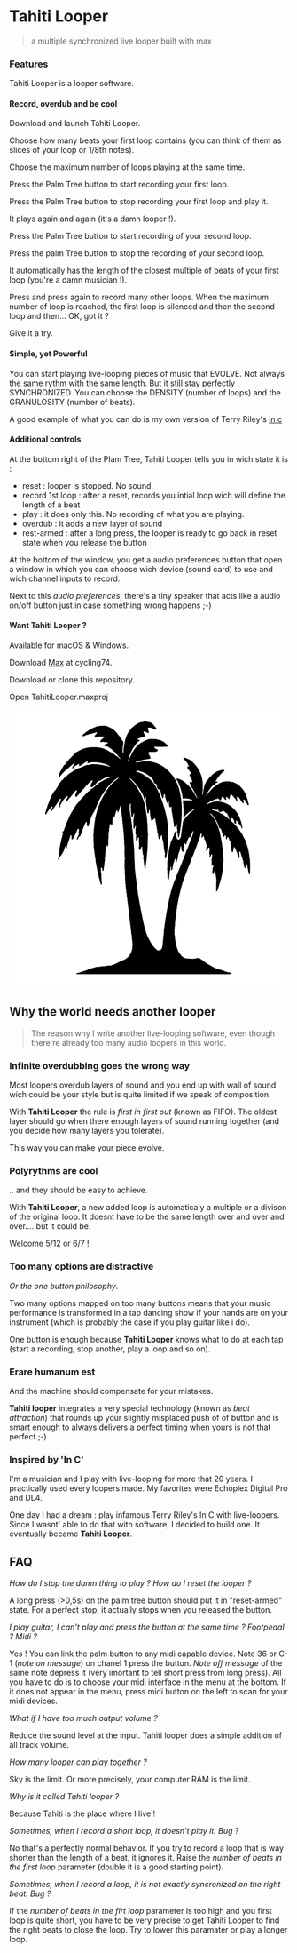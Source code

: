 # Tahiti Looper
> a multiple synchronized live looper built with max


### Features

Tahiti Looper is a looper software.

#### Record, overdub and be cool

Download and launch Tahiti Looper.

Choose how many beats your first loop contains (you can think of them as slices of your loop or 1/8th notes).

Choose the maximum number of loops playing at the same time.

Press the Palm Tree button to start recording your first loop.

Press the Palm Tree button to stop recording your first loop and play it.

It plays again and again (it's a damn looper !).

Press the Palm Tree button to start recording of your second loop.

Press the palm Tree button to stop the recording of your second loop.

It automatically has the length of the closest multiple of beats of your first loop (you're a damn musician !).

Press and press again to record many other loops. When the maximum number of loop is reached, the first loop is silenced and then the second loop and then… OK, got it ?

Give it a try.

#### Simple, yet Powerful

You can start playing live-looping pieces of music that EVOLVE. Not always the same rythm with the same length. But it still stay perfectly SYNCHRONIZED. You can choose the DENSITY (number of loops) and the GRANULOSITY (number of beats).

A good example of what you can do is my own version of Terry Riley's [in c](https://objet.bandcamp.com/album/in-c-2) 

#### Additional controls

At the bottom right of the Plam Tree, Tahiti Looper tells you in wich state it is :

- reset : looper is stopped. No sound.
- record 1st loop : after a reset, records you intial loop wich will define the length of a beat
- play : it does only this. No recording of what you are playing.
- overdub : it adds a new layer of sound
- rest-armed : after a long press, the looper is ready to go back in reset state when you release the button

At the bottom of the window, you get a audio preferences button that open a window in which you can choose wich device (sound card) to use and wich channel inputs to record.

Next to this _audio preferences_, there's a tiny speaker that acts like a audio on/off button just in case something wrong happens ;-)

#### Want Tahiti Looper ?

Available for macOS & Windows.

Download [Max](https://cycling74.com/downloads) at cycling74.

Download or clone this repository.

Open TahitiLooper.maxproj

[![logo](/media/logo.png)](http://bit.ly/TahitiLooperV01)

## Why the world needs another looper

> The reason why I write another live-looping software, even though there're already too many audio loopers in this world.

### Infinite overdubbing goes the wrong way

Most loopers overdub layers of sound and you end up with wall of sound wich could be your style but is quite limited if we speak of composition.

With **Tahiti Looper** the rule is *first in first out* (known as FIFO). The oldest layer should go when there enough layers of sound running together (and you decide how many layers you tolerate).

This way you can make your piece evolve.

### Polyrythms are cool

.. and they should be easy to achieve. 

With **Tahiti Looper**, a new added loop is automaticaly a multiple or a divison of the original loop. It doesnt have to be the same length over and over and over…. but it could be.

Welcome 5/12 or 6/7 !

### Too many options are distractive

*Or the one button philosophy*.

Two many options mapped on too many buttons means that your music performance is transformed in a tap dancing show if your hands are on your instrument (which is probably the case if you play guitar like i do).

One button is enough because **Tahiti Looper** knows what to do at each tap (start a recording, stop another, play a loop and so on).

### Erare humanum est

And the machine should compensate for your mistakes.

**Tahiti looper** integrates a very special technology (known as *beat attraction*) that rounds up your slightly misplaced push of of button and is smart enough to always delivers a perfect timing when yours is not that perfect ;-)

### Inspired by 'In C'

I'm a musician and I play with live-looping for more that 20 years. I practically used every loopers made. My favorites were Echoplex Digital Pro and DL4.

One day I had a dream : play infamous Terry Riley's In C with live-loopers. Since I wasnt' able to do that with software, I decided to build one. It eventually became **Tahiti Looper**.

## FAQ

*How do I stop the damn thing to play ? How do I reset the looper ?*

A long press (>0,5s) on the palm tree button should put it in "reset-armed" state. For a perfect stop, it actually stops when you released the button.

*I play guitar, I can't play and press the button at the same time ? Footpedal ? Midi ?*

Yes ! You can link the palm button to any midi capable device. Note 36 or C-1 (*note on message*) on chanel 1 press the button. *Note off message* of the same note depress it (very imortant to tell short press from long press). All you have to do is to choose your midi interface in the menu at the bottom. If it does not appear in the menu, press midi button on the left to scan for your midi devices.

*What if I have too much output volume ?*

Reduce the sound level at the input. Tahiti looper does a simple addition of all track volume.

*How many looper can play together ?*

Sky is the limit. Or more precisely, your computer RAM is the limit.

*Why is it called Tahiti looper ?*

Because Tahiti is the place where I live !

*Sometimes, when I record a short loop, it doesn't play it. Bug ?*

No that's a perfectly normal behavior. If you try to record a loop that is way shorter than the length of a beat, it ignores it. Raise the *number of beats in the first loop* parameter (double it is a good starting point).

*Sometimes, when I record a loop, it is not exactly syncronized on the right beat. Bug ?*

If the *number of beats in the firt loop* parameter is too high and you first loop is quite short, you have to be very precise to get Tahiti Looper to find the right beats to close the loop. Try to lower this paramater or play a longer loop.

